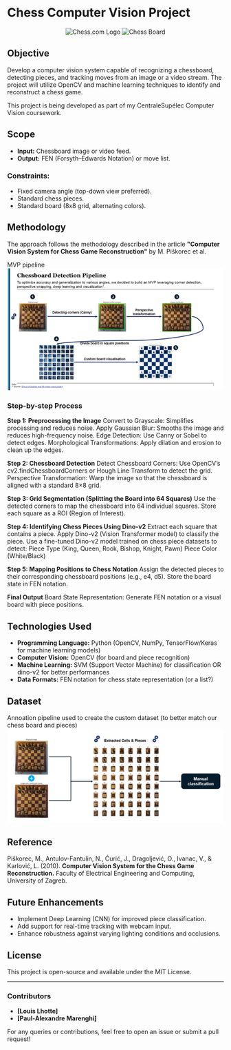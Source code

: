 # Chess Computer Vision Project

<div align="center">
  <img src="https://images.chesscomfiles.com/uploads/v1/blog/291978.0ba48c8e.5000x5000o.b1dd3c4ba347.png" alt="Chess.com Logo" width="200">
  <img src="https://www.regencychess.co.uk/images/how-to-set-up-a-chessboard/how-to-set-up-a-chessboard-7.jpg" alt="Chess Board" width="200">
</div>


## Objective
Develop a computer vision system capable of recognizing a chessboard, detecting pieces, and tracking moves from an image or a video stream. The project will utilize OpenCV and machine learning techniques to identify and reconstruct a chess game.

This project is being developed as part of my CentraleSupélec Computer Vision coursework.

## Scope
- **Input:** Chessboard image or video feed.
- **Output:** FEN (Forsyth–Edwards Notation) or move list.

### Constraints:
- Fixed camera angle (top-down view preferred).
- Standard chess pieces.
- Standard board (8x8 grid, alternating colors).

## Methodology
The approach follows the methodology described in the article **"Computer Vision System for Chess Game Reconstruction"** by M. Piškorec et al.

MVP pipeline
![Pipeline](./data/Slide/pipeline.jpg)

### Step-by-step Process

**Step 1: Preprocessing the Image**
Convert to Grayscale: Simplifies processing and reduces noise.
Apply Gaussian Blur: Smooths the image and reduces high-frequency noise.
Edge Detection: Use Canny or Sobel to detect edges.
Morphological Transformations: Apply dilation and erosion to clean up the edges.

**Step 2: Chessboard Detection**
Detect Chessboard Corners: Use OpenCV’s cv2.findChessboardCorners or Hough Line Transform to detect the grid.
Perspective Transformation: Warp the image so that the chessboard is aligned with a standard 8×8 grid.

**Step 3: Grid Segmentation (Splitting the Board into 64 Squares)**
Use the detected corners to map the chessboard into 64 individual squares.
Store each square as a ROI (Region of Interest).

**Step 4: Identifying Chess Pieces Using Dino-v2**
Extract each square that contains a piece.
Apply Dino-v2 (Vision Transformer model) to classify the piece.
Use a fine-tuned Dino-v2 model trained on chess piece datasets to detect:
Piece Type (King, Queen, Rook, Bishop, Knight, Pawn)
Piece Color (White/Black)

**Step 5: Mapping Positions to Chess Notation**
Assign the detected pieces to their corresponding chessboard positions (e.g., e4, d5).
Store the board state in FEN notation.

**Final Output**
Board State Representation: Generate FEN notation or a visual board with piece positions.

## Technologies Used
- **Programming Language:** Python (OpenCV, NumPy, TensorFlow/Keras for machine learning models)
- **Computer Vision:** OpenCV (for board and piece recognition)
- **Machine Learning:** SVM (Support Vector Machine) for classification OR dino-v2 for better performances
- **Data Formats:** FEN notation for chess state representation (or a list?)

## Dataset
Annoation pipeline used to create the custom dataset (to better match our chess board and pieces)
![Annotation pipeline](./data/Slide/annotation_pipeline.png)

## Reference
Piškorec, M., Antulov-Fantulin, N., Ćurić, J., Dragoljević, O., Ivanac, V., & Karlović, L. (2010). **Computer Vision System for the Chess Game Reconstruction.** Faculty of Electrical Engineering and Computing, University of Zagreb.

## Future Enhancements
- Implement Deep Learning (CNN) for improved piece classification.
- Add support for real-time tracking with webcam input.
- Enhance robustness against varying lighting conditions and occlusions.

## License
This project is open-source and available under the MIT License.

---

### Contributors
- **[Louis Lhotte]**
- **[Paul-Alexandre Marenghi]**

For any queries or contributions, feel free to open an issue or submit a pull request!
